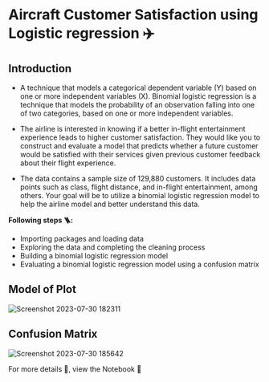 # Aircraft Customer Satisfaction using Logistic regression ✈️

## Introduction

* A technique that models a categorical dependent variable (Y) based on one or more independent variables (X). Binomial logistic regression is a technique that models the probability of an observation falling into one of two categories, based on one or more independent variables.   

* The airline is interested in knowing if a better in-flight entertainment experience leads to higher customer satisfaction. They would like you to construct and evaluate a model that predicts whether a future customer would be satisfied with their services given previous customer feedback about their flight experience.

* The data contains a sample size of 129,880 customers. It includes data points such as class, flight distance, and in-flight entertainment, among others. Your goal will be to utilize a binomial logistic regression model to help the airline model and better understand this data. 

**Following steps 🪜:**

* Importing packages and loading data
* Exploring the data and completing the cleaning process
* Building a binomial logistic regression model 
* Evaluating a binomial logistic regression model using a confusion matrix

## Model of Plot

![Screenshot 2023-07-30 182311](https://github.com/sagarv2522/Logistic-Regression-Aircraft/assets/109810639/55206e85-0692-4a14-835e-edef54cd8d9f)

## Confusion Matrix


![Screenshot 2023-07-30 185642](https://github.com/sagarv2522/Logistic-Regression-Aircraft/assets/109810639/64af8ceb-7056-48a6-b21a-713bbb1e4ecf)


For more details 🔗, view the Notebook 📓
